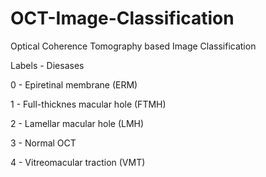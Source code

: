 # OCT-Image-Classification
Optical Coherence Tomography based Image Classification

Labels   -         Diesases

0        - Epiretinal membrane (ERM)

1        - Full-thicknes macular hole (FTMH)

2        - Lamellar macular hole (LMH)

3        - Normal OCT

4        - Vitreomacular traction (VMT) 
